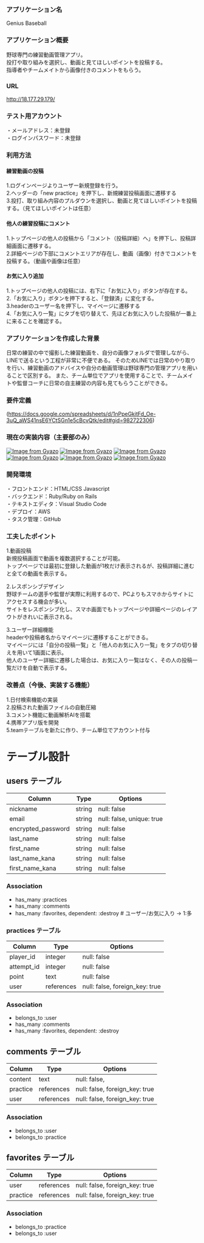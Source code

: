 ### アプリケーション名
Genius Baseball
### アプリケーション概要
野球専門の練習動画管理アプリ。  
投打や取り組みを選択し、動画と見てほしいポイントを投稿する。  
指導者やチームメイトから画像付きのコメントをもらう。  
### URL
  http://18.177.29.179/
### テスト用アカウント
・メールアドレス：未登録  
・ログインパスワード：未登録  
### 利用方法
#### 練習動画の投稿 
1.ログインページよりユーザー新規登録を行う。  
2.ヘッダーの「new practice」を押下し、新規練習投稿画面に遷移する  
3.投打、取り組み内容のプルダウンを選択し、動画と見てほしいポイントを投稿する。（見てほしいポイントは任意）  
#### 他人の練習投稿にコメント
1.トップページの他人の投稿から「コメント（投稿詳細）へ」を押下し、投稿詳細画面に遷移する。  
2.詳細ページの下部にコメントエリアが存在し、動画（画像）付きでコメントを投稿する。（動画や画像は任意）  
#### お気に入り追加
1.トップページの他人の投稿には、右下に「お気に入り」ボタンが存在する。  
2.「お気に入り」ボタンを押下すると、「登録済」に変化する。  
3.headerのユーザー名を押下し、マイページに遷移する  
4.「お気に入り一覧」にタブを切り替えて、先ほどお気に入りした投稿が一番上に来ることを確認する。  
### アプリケーションを作成した背景
日常の練習の中で撮影した練習動画を、自分の画像フォルダで管理しながら、LINEで送るという工程が非常に不便である。
そのためLINEでは日常のやり取りを行い、練習動画のアドバイスや自分の動画管理は野球専門の管理アプリを用いることで区別する。
また、チーム単位でアプリを使用することで、チームメイトや監督コーチに日常の自主練習の内容も見てもらうことができる。
### 要件定義
  (https://docs.google.com/spreadsheets/d/1nPpeGkitFd_Oe-3uQ_aWS41nsE6YCtSGn1e5cBcvQtk/edit#gid=982722306)
### 現在の実装内容（主要部のみ）
[![Image from Gyazo](https://i.gyazo.com/44729187d260774b81224b2c1875bbe2.jpg)](https://gyazo.com/44729187d260774b81224b2c1875bbe2)
[![Image from Gyazo](https://i.gyazo.com/b56faf6feb20393641143a9b091c406d.jpg)](https://gyazo.com/b56faf6feb20393641143a9b091c406d)
[![Image from Gyazo](https://i.gyazo.com/0ab687b2da74ec48c6115e725131add5.jpg)](https://gyazo.com/0ab687b2da74ec48c6115e725131add5)
[![Image from Gyazo](https://i.gyazo.com/a4c20d5f189fe0051f38c27f2d87cb2a.jpg)](https://gyazo.com/a4c20d5f189fe0051f38c27f2d87cb2a)
[![Image from Gyazo](https://i.gyazo.com/d686240c7ac92dc5fd2b192ffb17c169.jpg)](https://gyazo.com/d686240c7ac92dc5fd2b192ffb17c169)
[![Image from Gyazo](https://i.gyazo.com/f51623da25553580a31e90a388ac10a0.jpg)](https://gyazo.com/f51623da25553580a31e90a388ac10a0)
### 開発環境
・フロントエンド：HTML/CSS Javascript  
・バックエンド：Ruby/Ruby on Rails  
・テキストエディタ：Visual Studio Code  
・デプロイ：AWS  
・タスク管理：GitHub  
### 工夫したポイント
1.動画投稿  
新規投稿画面で動画を複数選択することが可能。  
トップページでは最初に登録した動画が1枚だけ表示されるが、投稿詳細に進むと全ての動画を表示する。  
  
2.レスポンシブデザイン  
野球チームの選手や監督が実際に利用するので、PCよりもスマホからサイトにアクセスする機会が多い。  
サイトをレスポンシブ化し、スマホ画面でもトップページや詳細ページのレイアウトがきれいに表示される。  
  
3.ユーザー詳細機能  
headerや投稿者名からマイページに遷移することができる。  
マイページには「自分の投稿一覧」と「他人のお気に入り一覧」をタブの切り替えを用いて1画面に表示。  
他人のユーザー詳細に遷移した場合は、お気に入り一覧はなく、その人の投稿一覧だけを自動で表示する。  
### 改善点（今後、実装する機能）
1.日付検索機能の実装  
2.投稿された動画ファイルの自動圧縮  
3.コメント機能に動画解析AIを搭載  
4.携帯アプリ版を開発  
5.teamテーブルを新たに作り、チーム単位でアカウント付与  

# テーブル設計

## users テーブル

| Column             | Type    | Options                   |
| ------------------ | ------- | ------------------------- |
| nickname           | string  | null: false               |
| email              | string  | null: false, unique: true |
| encrypted_password | string  | null: false               |
| last_name          | string  | null: false               |
| first_name         | string  | null: false               |
| last_name_kana     | string  | null: false               |
| first_name_kana    | string  | null: false               |

### Association

- has_many :practices
- has_many :comments
- has_many :favorites, dependent: :destroy     # ユーザー/お気に入り → 1:多


### practices テーブル

| Column               | Type       | Options                        |
| -------------------- | ---------- | -------------------------------|
| player_id            | integer    | null: false                    |
| attempt_id           | integer    | null: false                    |
| point                | text       | null: false                    |
| user                 | references | null: false, foreign_key: true |

### Association

- belongs_to :user
- has_many   :comments
- has_many   :favorites, dependent: :destroy


## comments テーブル
| Column     | Type       | Options                        |
| ---------- | ---------- | ------------------------------ |
| content    | text       | null: false,                   |
| practice   | references | null: false, foreign_key: true |
| user       | references | null: false, foreign_key: true |

### Association

- belongs_to :user
- belongs_to :practice


## favorites テーブル

| Column          | Type       | Options                        |
| --------------- | ---------- | ------------------------------ |
| user            | references | null: false, foreign_key: true |
| practice        | references | null: false, foreign_key: true |

### Association

- belongs_to :practice
- belongs_to :user